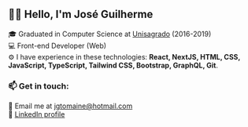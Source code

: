 ## 👋🏻 Hello, I'm José Guilherme

🎓 Graduated in Computer Science at [Unisagrado](https://unisagrado.edu.br/) (2016-2019)</br>
💻 Front-end Developer (Web)</br>
⚙️ I have experience in these technologies: **React, NextJS, HTML, CSS, JavaScript, TypeScript, Tailwind CSS, Bootstrap, GraphQL, Git**.

### 📫 Get in touch:

📧 Email me at jgtomaine@hotmail.com</br>
🔗 [LinkedIn profile](https://www.linkedin.com/in/josé-guilherme-paro-monteiro-tomaine)

